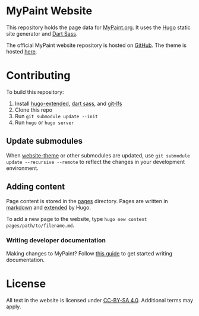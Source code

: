 # MyPaint Website
This repository holds the page data for [MyPaint.org][mypaint]. It uses the [Hugo][hugo]
static site generator and [Dart Sass][sass].

The official MyPaint website repository is hosted on [GitHub][github]. The theme
is hosted [here][website-theme].

[mypaint]: https://mypaint.org
[hugo]: https://gohugo.io
[sass]: https://sass-lang.com/dart-sass
[github]: https://github.com/mypaint/website
[website-theme]: https://github.com/mypaint/website-theme

# Contributing
To build this repository:
1. Install [hugo-extended][hugo-release], [dart sass][sass-release], and [git-lfs](https://git-lfs.com/)
2. Clone this repo
3. Run ``git submodule update --init``
4. Run ``hugo`` or ``hugo server``

[hugo-release]: https://github.com/gohugoio/hugo/releases
[sass-release]: https://github.com/sass/dart-sass/releases

## Update submodules
When [website-theme][website-theme] or other submodules are updated, use
``git submodule update --recursive --remote`` to reflect the changes in
your development environment.

## Adding content
Page content is stored in the [pages](/pages/) directory. Pages are written in
[markdown][hugo-learn-md] and [extended][hugo-content] by Hugo.

To add a new page to the website, type ``hugo new content pages/path/to/filename.md``.

[hugo-learn-md]: https://gohugo.io/content-management/formats/#learn-markdown
[hugo-content]: https://gohugo.io/content-management/

### Writing developer documentation
Making changes to MyPaint? Follow [this guide][developer-docs] to get started
writing documentation.

# License
All text in the website is licensed under [CC-BY-SA 4.0][cc-by-sa].
Additional terms may apply.

[developer-docs]: https://horizon.mypaint.app/en/docs/contributing/documentation/#hugo
[cc-by-sa]: https://creativecommons.org/licenses/by-sa/4.0/
